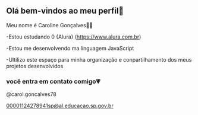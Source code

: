 ## Olá bem-vindos ao meu perfil🌸

Meu nome é Caroline Gonçalves🤸‍♂️

-Estou estudando 0 {Alura} (https://www.alura.com.br)

-Estou me desenvolvendo ma linguagem JavaScript

-Ultilizo este espaço para minha organização e conpartilhamento dos meus projetos desenvolvidos 

### você entra em contato comigo💗

@carol.goncalves78

00001124278941sp@al.educacao.sp.gov.br




